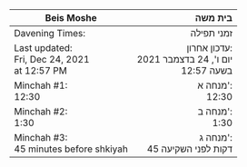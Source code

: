 | Beis Moshe                                        	|                                              בית משה 	|
|---------------------------------------------------	|-----------------------------------------------------:	|
| Davening Times:                                   	|                                           זמני תפילה 	|
| Last updated:<br>Fri, Dec 24, 2021<br>at 12:57 PM 	| עדכון אחרון:<br>יום ו', 24 בדצמבר 2021<br>בשעה 12:57 	|
| Minchah #1:<br>12:30                              	|                                    מנחה א':<br>12:30 	|
| Minchah #2:<br>1:30                               	|                                     מנחה ב':<br>1:30 	|
| Minchah #3:<br>45 minutes before shkiyah          	|                      מנחה ג':<br>45 דקות לפני השקיעה 	|